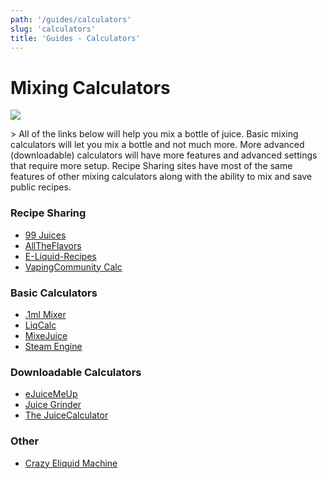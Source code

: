 ```yaml
---
path: '/guides/calculators'
slug: 'calculators'
title: 'Guides - Calculators'
---
```


# Mixing Calculators

![](https://juicebook.net/wp-content/uploads/2020/01/samplemix.gif)

&gt; All of the links below will help you mix a bottle of juice. Basic mixing calculators will let you mix a bottle and not much more. More advanced (downloadable) calculators will have more features and advanced settings that require more setup. Recipe Sharing sites have most of the same features of other mixing calculators along with the ability to mix and save public recipes.

### Recipe Sharing

-   [99 Juices](https://www.99juices.com/)
-   [AllTheFlavors](https://alltheflavors.com/)
-   [E-Liquid-Recipes](http://www.e-liquid-recipes.com/)
-   [VapingCommunity Calc](https://vccalc.vapingcommunity.co.uk/)

### Basic Calculators

-   [.1ml Mixer](http://dot1ml.com/mixer)
-   [LiqCalc](https://en.liqcalc.com/)
-   [MixeJuice](http://www.mixejuice.com/)
-   [Steam Engine](https://www.steam-engine.org/juice.html)

### Downloadable Calculators

-   [eJuiceMeUp](http://ejuice.breaktru.com/)
-   [Juice Grinder](http://www.thejuicegrinder.com/index.html)
-   [The JuiceCalculator](http://diyjuicecalculator.com/)

### Other

-   [Crazy Eliquid Machine](https://www.crazyeliquidmachine.com/index.php)